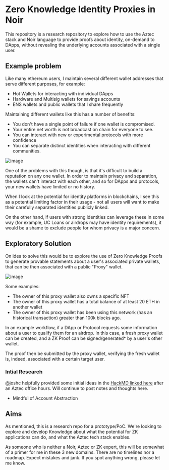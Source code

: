 # Zero Knowledge Identity Proxies in Noir

This repository is a research repository to explore how to use the Aztec stack and Noir language to provide proofs about identity, on-demand to DApps, without revealing the underlying accounts associated with a single user.

## Example problem

Like many ethereum users, I maintain several different wallet addresses that serve different purposes, for example:

- Hot Wallets for interacting with individual DApps
- Hardware and Multisig wallets for savings accounts
- ENS wallets and public wallets that I share frequently

Maintaining different wallets like this has a number of benefits: 
- You don't have a single point of failure if one wallet is compromised.
- Your entire net worth is not broadcast on chain for everyone to see.
- You can interact with new or experimental protocols with more confidence
- You can separate distinct identities when interacting with different communities.

![image](https://github.com/jordaniza/zkip-noir/assets/45881807/61bca7f2-6b22-4231-9bb0-cc019e560fa0)

One of the problems with this though, is that it's difficult to build a reputation on any one wallet. In order to maintain privacy and separation, the wallets can't interact with each other, and so for DApps and protocols, your new wallets have limited or no history. 

When I look at the potential for identity platforms in blockchains, I see this as a potential limiting factor in their usage - not all users will want to make their carefully separated identities publicly linked.

On the other hand, if users with strong identities can leverage these in some way (for example, UC Loans or airdrops may have identity requirements), it would be a shame to exclude people for whom privacy is a major concern. 

## Exploratory Solution

On idea to solve this would be to explore the use of Zero Knowledge Proofs to generate provable statements about a user's associated private wallets, that can be then associated with a public "Proxy" wallet.

![image](https://github.com/jordaniza/zkip-noir/assets/45881807/8d51015f-9b63-4a02-9773-f261b83b95a5)

Some examples:

- The owner of this proxy wallet also owns a specific NFT
- The owner of this proxy wallet has a total balance of at least 20 ETH in another wallet
- The owner of this proxy wallet has been using this network (has an historical transaction) greater than 100k blocks ago.


In an example workflow, if a DApp or Protocol requests some information about a user to qualify them for an airdrop. In this case, a fresh proxy wallet can be created, and a ZK Proof can be signed/generated* by a user's other wallet. 

The proof then be submitted by the proxy wallet, verifying the fresh wallet is, indeed, associated with a certain target user.

### Intial Research

@joshc helpfully provided some initial ideas in the [HackMD linked here](https://hackmd.io/@joshc/rJWgTMHLn#) after an Aztec office hours. Will continue to post notes and thoughts here.

* Mindful of Account Abstraction

## Aims

As mentioned, this is a research repo for a prototype/PoC. We're looking to explore and develop Knowledge about what the potential for ZK applications can do, and what the Aztec tech stack enables.

As someone who is neither a Noir, Aztec or ZK expert, this will be somewhat of a primer for me in these 3 new domains. There are no timelines nor a roadmap. Expect mistakes and jank. If you spot anything wrong, please let me know.
